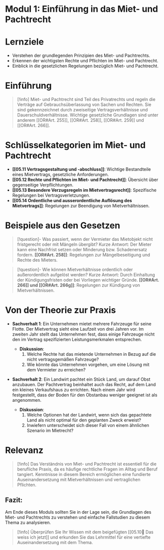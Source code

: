 # Modul 1: Einführung in das Miet- und Pachtrecht

# Lernziele
- Verstehen der grundlegenden Prinzipien des Miet- und Pachtrechts.
- Erkennen der wichtigsten Rechte und Pflichten im Miet- und Pachtrecht.
- Einblick in die gesetzlichen Regelungen bezüglich Miet- und Pachtrecht.

# Einführung
>[!info] 
>Miet- und Pachtrecht sind Teil des Privatrechts und regeln die Verträge auf Gebrauchsüberlassung von Sachen und Rechten. Sie sind gekennzeichnet durch zweiseitige Vertragsverhältnisse und Dauerschuldverhältnisse. Wichtige gesetzliche Grundlagen sind unter anderem [[OR#Art. 255]], [[OR#Art. 258]], [[OR#Art. 259]] und [[OR#Art. 266]].

# Schlüsselkategorien im Miet- und Pachtrecht
- **[[05.11 Vertragsgestaltung und -abschluss]]**: Wichtige Bestandteile eines Mietvertrags, gesetzliche Anforderungen.
- **[[05.12 Rechte und Pflichten im Miet- und Pachtrecht]]**: Übersicht über gegenseitige Verpflichtungen.
- **[[05.13 Besondere Verzugsregeln im Mietvertragsrecht]]**: Spezifische Regelungen bei Vertragsverletzungen.
- **[[05.14 Ordentliche und ausserordentliche Auflösung des Mietvertrags]]**: Regelungen zur Beendigung von Mietverhältnissen.

# Beispiele aus den Gesetzen
>[!question]- Was passiert, wenn der Vermieter das Mietobjekt nicht fristgerecht oder mit Mängeln übergibt?
>Kurze Antwort: Der Mieter kann eine Nachfrist setzen oder Minderung bzw. Schadenersatz fordern.
>**[[OR#Art. 258]]**: Regelungen zur Mängelbeseitigung und Rechte des Mieters.

>[!question]- Wie können Mietverhältnisse ordentlich oder außerordentlich aufgelöst werden?
>Kurze Antwort: Durch Einhaltung der Kündigungsfristen oder bei Vorliegen wichtiger Gründe.
>**[[OR#Art. 266]] und [[OR#Art. 266g]]**: Regelungen zur Kündigung von Mietverhältnissen.

# Von der Theorie zur Praxis

- **Sachverhalt 1**: Ein Unternehmen mietet mehrere Fahrzeuge für seine Flotte. Der Mietvertrag sieht eine Laufzeit von drei Jahren vor. Im zweiten Jahr stellt das Unternehmen fest, dass einige Fahrzeuge nicht den im Vertrag spezifizierten Leistungsmerkmalen entsprechen.
    
    - **Diskussion**:
        1. Welche Rechte hat das mietende Unternehmen in Bezug auf die nicht vertragsgemäßen Fahrzeuge?
        2. Wie könnte das Unternehmen vorgehen, um eine Lösung mit dem Vermieter zu erreichen?
- **Sachverhalt 2**: Ein Landwirt pachtet ein Stück Land, um darauf Obst anzubauen. Der Pachtvertrag beinhaltet auch das Recht, auf dem Land ein kleines Verkaufshaus zu errichten. Nach einem Jahr wird festgestellt, dass der Boden für den Obstanbau weniger geeignet ist als angenommen.
    
    - **Diskussion**:
        1. Welche Optionen hat der Landwirt, wenn sich das gepachtete Land als nicht optimal für den geplanten Zweck erweist?
        2. Inwiefern unterscheidet sich dieser Fall von einem ähnlichen Szenario im Mietrecht?

# Relevanz
>[!info] 
>Das Verständnis von Miet- und Pachtrecht ist essentiell für die berufliche Praxis, da es häufige rechtliche Fragen im Alltag und Beruf tangiert. Kenntnisse in diesem Bereich ermöglichen eine fundierte Auseinandersetzung mit Mietverhältnissen und vertraglichen Pflichten.

## Fazit:
Am Ende dieses Moduls sollten Sie in der Lage sein, die Grundlagen des Miet- und Pachtrechts zu verstehen und einfache Fallstudien zu diesem Thema zu analysieren.
>[!info] 
>Überprüfen Sie Ihr Wissen mit dem beigefügten [[05.10📑 Das weiss ich jetzt]] und erkunden Sie das Lehrmittel für eine vertiefte Auseinandersetzung mit dem Thema.